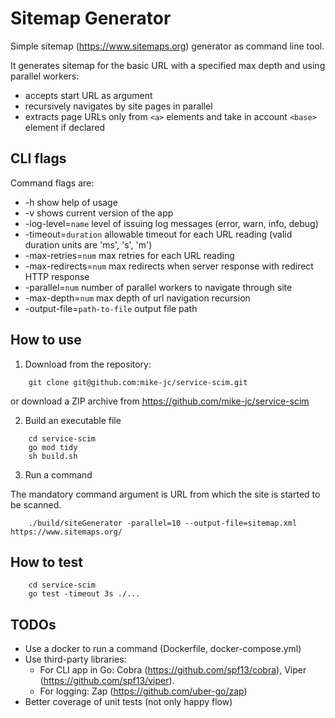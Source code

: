 # Sitemap Generator

Simple sitemap (https://www.sitemaps.org) generator as command line tool.

It generates sitemap for the basic URL with a specified max depth and using parallel workers:
* accepts start URL as argument
* recursively navigates by site pages in parallel
* extracts page URLs only from `<a>` elements and take in account `<base>` element if
declared

## CLI flags

Command flags are:
* -h show help of usage
* -v shows current version of the app
* -log-level=`name` level of issuing log messages (error, warn, info, debug)
* -timeout=`duration` allowable timeout for each URL reading (valid duration units are 'ms', 's', 'm')
* -max-retries=`num` max retries for each URL reading
* -max-redirects=`num` max redirects when server response with redirect HTTP response
* -parallel=`num` number of parallel workers to navigate through site
* -max-depth=`num` max depth of url navigation recursion
* -output-file=`path-to-file` output file path

## How to use

1. Download from the repository: 

```shell
    git clone git@github.com:mike-jc/service-scim.git
```

or download a ZIP archive from https://github.com/mike-jc/service-scim

2. Build an executable file

```shell
    cd service-scim
    go mod tidy
    sh build.sh
```

3. Run a command

The mandatory command argument is URL from which the site is started to be scanned.

```shell
    ./build/siteGenerator -parallel=10 --output-file=sitemap.xml https://www.sitemaps.org/
```

## How to test

```shell
    cd service-scim
    go test -timeout 3s ./...
```

## TODOs

* Use a docker to run a command (Dockerfile, docker-compose.yml)
* Use third-party libraries:
  * For CLI app in Go: Cobra (https://github.com/spf13/cobra), Viper (https://github.com/spf13/viper).
  * For logging: Zap (https://github.com/uber-go/zap)
* Better coverage of unit tests (not only happy flow)